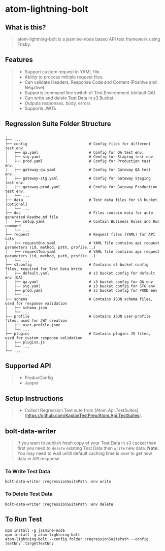# atom-lightning-bolt

## What is this?
> atom-lightning-bolt is a jasmine-node based API test framework using Frisby.

## Features
>* Support custom request in YAML file.
>* Ability to process miltiple request files.
>* Can validate Headers, Response Code and Content (Positive and Negative).
>* Supports command line switch of Test Environment (default QA).
>* Can write and delete Test Data in s3 Bucket.
>* Outputs responses, body, errors
>* Supports JWTs

## Regression Suite Folder Structure

    .
    ├── ...
    ├── config                            # Config files for different test env.
    │   ├── qa.yaml                       # Config for QA test env.
    │   ├── stg.yaml                      # Config for Staging test env.
    │   ├── prod.yaml                     # Config for Production test env.
    │   ├── gateway-qa.yaml               # Config for Gateway QA test env.
    │   ├── gateway-stg.yaml              # Config for Gateway Staging test env.
    │   ├── gateway-prod.yaml             # Config for Gateway Production test env.
    │   └── ...
    ├── data                              # Test data files for s3 bucket [optional]
    │   └── ...
    ├── doc                               # Files contain data for auto generated Readme.md file
    │   ├── setup.yaml                    # Contain Business Rules and Run command
    │   └── ...
    ├── request                           # Request files (YAML) for API cals
    │   ├── requestOne.yaml               # YAML file contains api request parameters (id, method, path, profile...)
    │   ├── requestTwo.yaml               # YAML file contains api request parameters (id, method, path, profile...)
    │   └── ...
    ├── s3config                          # Contains s3 bucket config files, required for Test Data Write
    │   ├── default.yaml                  # s3 bucket config for default env (QA)
    │   ├── qa.yaml                       # s3 bucket config for QA env
    │   ├── stg.yaml                      # s3 bucket config for STG env
    │   ├── prod.yaml                     # s3 bucket config for PROD env
    │   └── ...
    ├── schema                            # Contains JSON schema files, used for response validation
    │   ├── schema.json
    │   └── ...
    ├── profile                           # Contains JSON user-profile files, used for JWT creation
    │   ├── user-profile.json
    │   └── ...
    ├── plugins                           # Contains plugins JS files, used for custom response validation
    │   ├── plugins.js
    │   └── ...
    └── ...
    

## Supported API
>* ProducConfig
>* Jasper

## Setup Instructions
>* Collect Regression Test sute from [Atom.Api.TestSuites] (https://github.com/KaplanTestPrep/Atom.Api.TestSuites).

## bolt-data-writer
> If you want to publish fresh copy of your Test Data in s3 cucket then first you need to `delete` existing Test Data then `write` new data.
> <b>Note:</b> You may need to wait untill default caching time is over to get new data in API response.

### To Write Test Data
```
bolt-data-writer :regressionSuitePath :env write
```
### To Delete Test Data
```
bolt-data-writer :regressionSuitePath :env delete
```
## To Run Test
```
npm install -g jasmine-node
npm install -g atom-lightning-bolt
atom-lightning-bolt --config folder :regressionSuitePath --config testEnv :targetTestEnv
```
